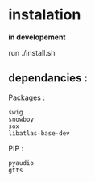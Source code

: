 # instalation

**in developement**

run ./install.sh

## dependancies :

Packages :
```
swig
snowboy
sox
libatlas-base-dev
```
PIP :
```
pyaudio
gtts
```
